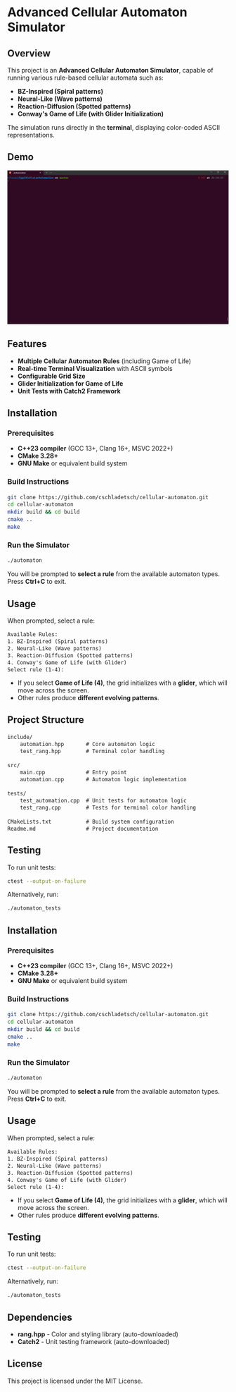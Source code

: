 # Advanced Cellular Automaton Simulator

## Overview

This project is an **Advanced Cellular Automaton Simulator**, capable of running various rule-based cellular automata such as:
- **BZ-Inspired (Spiral patterns)**
- **Neural-Like (Wave patterns)**
- **Reaction-Diffusion (Spotted patterns)**
- **Conway's Game of Life (with Glider Initialization)**

The simulation runs directly in the **terminal**, displaying color-coded ASCII representations.

## Demo

![image](/resources/CellularAutoation-1.gif)


## Features
* **Multiple Cellular Automaton Rules** (including Game of Life)  
* **Real-time Terminal Visualization** with ASCII symbols  
* **Configurable Grid Size**  
* **Glider Initialization for Game of Life**  
* **Unit Tests with Catch2 Framework**  

## Installation

### **Prerequisites**
- **C++23 compiler** (GCC 13+, Clang 16+, MSVC 2022+)  
- **CMake 3.28+**  
- **GNU Make** or equivalent build system  

### **Build Instructions**

```sh
git clone https://github.com/cschladetsch/cellular-automaton.git  
cd cellular-automaton  
mkdir build && cd build  
cmake ..  
make  
```

### **Run the Simulator**
```sh
./automaton  
```
You will be prompted to **select a rule** from the available automaton types.  
Press **Ctrl+C** to exit.

## Usage

When prompted, select a rule:  
```
Available Rules:
1. BZ-Inspired (Spiral patterns)
2. Neural-Like (Wave patterns)
3. Reaction-Diffusion (Spotted patterns)
4. Conway's Game of Life (with Glider)
Select rule (1-4): 
```
- If you select **Game of Life (4)**, the grid initializes with a **glider**, which will move across the screen.  
- Other rules produce **different evolving patterns**.

## Project Structure

```
include/
    automation.hpp       # Core automaton logic
    test_rang.hpp        # Terminal color handling

src/
    main.cpp             # Entry point
    automation.cpp       # Automaton logic implementation

tests/
    test_automation.cpp  # Unit tests for automaton logic
    test_rang.cpp        # Tests for terminal color handling

CMakeLists.txt           # Build system configuration
Readme.md                # Project documentation
```

## Testing

To run unit tests:  
```sh
ctest --output-on-failure  
```
Alternatively, run:  
```sh
./automaton_tests  
```

## Installation

### **Prerequisites**
- **C++23 compiler** (GCC 13+, Clang 16+, MSVC 2022+)  
- **CMake 3.28+**  
- **GNU Make** or equivalent build system  

### **Build Instructions**

```sh
git clone https://github.com/cschladetsch/cellular-automaton.git  
cd cellular-automaton  
mkdir build && cd build  
cmake ..  
make  
```

### **Run the Simulator**
```sh
./automaton  
```
You will be prompted to **select a rule** from the available automaton types.  
Press **Ctrl+C** to exit.

## Usage

When prompted, select a rule:  
```
Available Rules:
1. BZ-Inspired (Spiral patterns)
2. Neural-Like (Wave patterns)
3. Reaction-Diffusion (Spotted patterns)
4. Conway's Game of Life (with Glider)
Select rule (1-4): 
```
- If you select **Game of Life (4)**, the grid initializes with a **glider**, which will move across the screen.  
- Other rules produce **different evolving patterns**.

## Testing

To run unit tests:  
```sh
ctest --output-on-failure  
```
Alternatively, run:  
```sh
./automaton_tests  
```

## Dependencies

- **rang.hpp** - Color and styling library (auto-downloaded)  
- **Catch2** - Unit testing framework (auto-downloaded)  

## License

This project is licensed under the MIT License.
